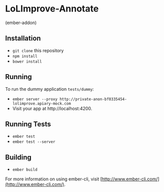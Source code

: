 # LoLImprove-Annotate
(ember-addon)

## Installation

* `git clone` this repository
* `npm install`
* `bower install`

## Running

To run the dummy application `tests/dummy`:

* `ember server --proxy http://private-anon-bf0335454-lolimprove.apiary-mock.com`
* Visit your app at http://localhost:4200.

## Running Tests

* `ember test`
* `ember test --server`

## Building

* `ember build`

For more information on using ember-cli, visit [http://www.ember-cli.com/](http://www.ember-cli.com/).
